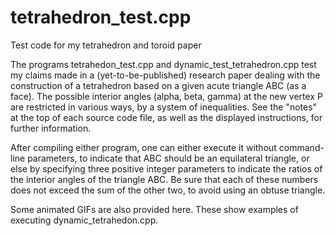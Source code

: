 # tetrahedron_test.cpp
Test code for my tetrahedron and toroid paper

The programs tetrahedon_test.cpp and dynamic_test_tetrahedron.cpp test my claims made in a (yet-to-be-published) research paper 
dealing with the construction of a tetrahedron based on a given acute triangle ABC (as a face). The possible interior angles 
(alpha, beta, gamma) at the new vertex P are restricted in various ways, by a system of inequalities. See the "notes" at the 
top of each source code file, as well as the displayed instructions, for further information. 

After compiling either program, one can either execute it without command-line parameters, to indicate that ABC should be an 
equilateral triangle, or else by specifying three positive integer parameters to indicate the ratios of the interior angles of
the triangle ABC. Be sure that each of these numbers does not exceed the sum of the other two, to avoid using an obtuse triangle. 

Some animated GIFs are also provided here. These show examples of executing dynamic_tetrahedon.cpp. 
